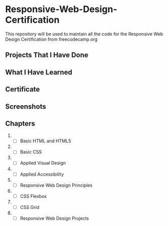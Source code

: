 # Responsive-Web-Design-Certification

This repository will be used to maintain all the code for the Responsive Web Design Certification from freecodecamp.org

## Projects That I Have Done

## What I Have Learned

## Certificate

## Screenshots

## Chapters

  1. - [ ] Basic HTML and HTML5
  2. - [ ] Basic CSS
  3. - [ ] Applied Visual Design
  4. - [ ] Applied Accessibility
  5. - [ ] Responsive Web Design Principles
  6. - [ ] CSS Flexbox
  7. - [ ] CSS Grid
  8. - [ ] Responsive Web Design Projects
